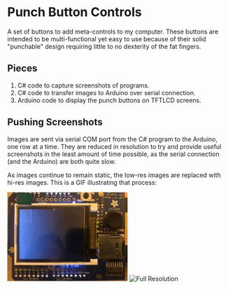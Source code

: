# Punch Button Controls

A set of buttons to add meta-controls to my computer. These buttons are intended to be multi-functional yet easy to use because of their solid "punchable" design requiring little to no dexterity of the fat fingers.

## Pieces

1. C# code to capture screenshots of programs.
2. C# code to transfer images to Arduino over serial connection.
3. Arduino code to display the punch buttons on TFTLCD screens.

## Pushing Screenshots

Images are sent via serial COM port from the C# program to the Arduino, one row at a time. They are reduced in resolution to try and provide useful screenshots in the least amount of time possible, as the serial connection (and the Arduino) are both quite slow.

As images continue to remain static, the low-res images are replaced with hi-res images. This is a GIF illustrating that process:

![Demo GIF](https://github.com/gladclef/PunchBtnCtrls/blob/master/PunchBtnCtrls/resources/demos/PushImageSmall.GIF)
![Full Resolution](https://beanweb.us/me/projects/PunchBtnCtrls/PushImage.GIF "Pushing Screenshots Illustration")
